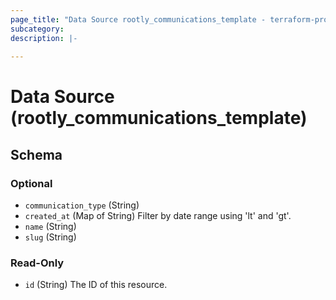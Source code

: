 ```yaml
---
page_title: "Data Source rootly_communications_template - terraform-provider-rootly"
subcategory:
description: |-
    
---
```


# Data Source (rootly_communications_template)





<!-- schema generated by tfplugindocs -->
## Schema

### Optional

- `communication_type` (String)
- `created_at` (Map of String) Filter by date range using 'lt' and 'gt'.
- `name` (String)
- `slug` (String)

### Read-Only

- `id` (String) The ID of this resource.
